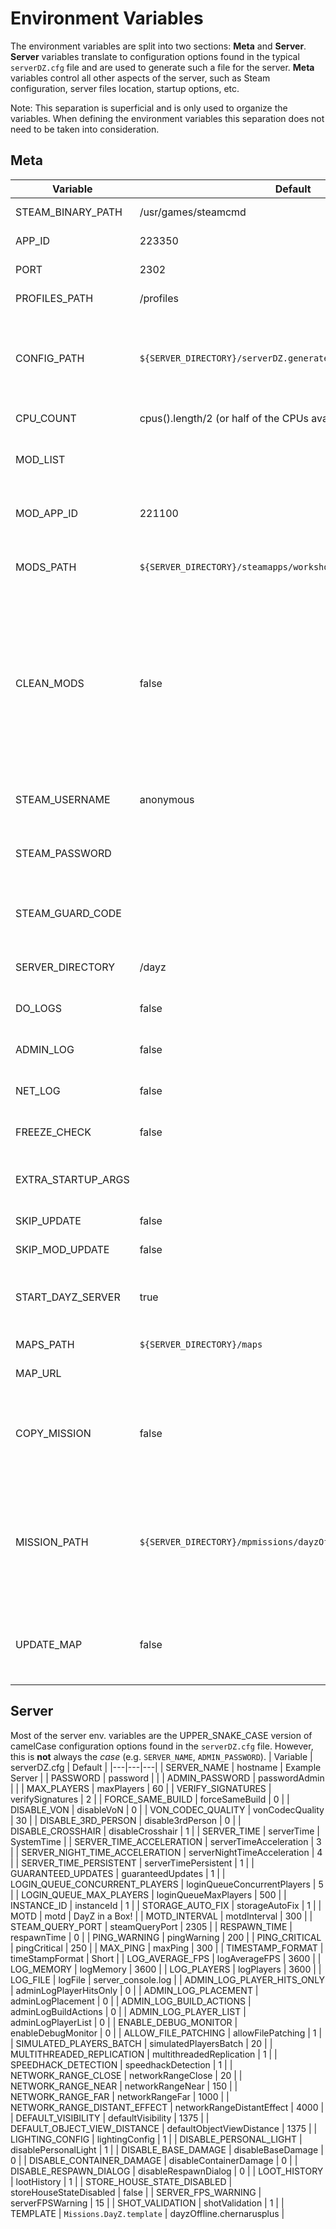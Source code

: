 # Environment Variables
The environment variables are split into two sections: **Meta** and **Server**. **Server** variables translate to configuration options found in the typical `serverDZ.cfg` file and are used to generate such a file for the server. **Meta** variables control all other aspects of the server, such as Steam configuration, server files location, startup options, etc.

Note: This separation is superficial and is only used to organize the variables. When defining the environment variables this separation does not need to be taken into consideration.
## Meta

| Variable | Default | Description |
|---|---|---|
| STEAM_BINARY_PATH | /usr/games/steamcmd | Path to the steamcmd binary |
| APP_ID | 223350 | The Steam App ID for DayZ |
| PORT | 2302 | The port the server will run on |
| PROFILES_PATH | /profiles | The path to the profiles directory |
| CONFIG_PATH | `${SERVER_DIRECTORY}/serverDZ.generated.cfg` | The path to the server configuration file. Changing this will result in all **Server** environment variables being ignored. |
| CPU_COUNT | cpus().length/2 (or half of the CPUs available) | The number of cores the server will use |
| MOD_LIST | | A comma separated list of mod IDs to download and enable on the server |
| MOD_APP_ID | 221100 | The Steam App ID the workshop items (AKA: the mods) are associated with |
| MODS_PATH | `${SERVER_DIRECTORY}/steamapps/workshop/content/${MOD_APP_ID}` | The path to where the downloaded workshop items can be found |
| CLEAN_MODS | false | Uninstalls and deletes all mods not found in MOD_LIST. (Uninstallation is limited to reversing any actions performed by the server to install the mods, any other configuration (whether applied manually or by the mod itself) will remain) |
| STEAM_USERNAME | anonymous | The username for the Steam account to use for downloading the server and mods |
| STEAM_PASSWORD | | The password for the Steam account to use for downloading the server and mods |
| STEAM_GUARD_CODE | | The Steam Guard code for the Steam account to use for downloading the server and mods |
| SERVER_DIRECTORY | /dayz | The directory to install the server and mods into |
| DO_LOGS | false | adds -dologs to the server start command |
| ADMIN_LOG | false | adds -adminlog to the server start command |
| NET_LOG | false | adds -netlog to the server start command |
| FREEZE_CHECK | false | adds -freezecheck to the server start command |
| EXTRA_STARTUP_ARGS | | Any additional arguments to pass to the server start command |
| SKIP_UPDATE | false | Skips the server update process |
| SKIP_MOD_UPDATE | false | Skips the mod update process |
| START_DAYZ_SERVER | true | Starts DayZServer. Set to false if you, for example, only want to update the server and mods. |
| MAPS_PATH | `${SERVER_DIRECTORY}/maps` | The path to download maps to. |
| MAP_URL | | The URL to download the map from. |
| COPY_MISSION | false | When set to true, will copy the mission directory (specified by MISSION_PATH) to the `mpmissions` directory, instead of symlinking it. |
| MISSION_PATH | `${SERVER_DIRECTORY}/mpmissions/dayzOffline.chernarusplus` | The path to the mission directory to symlink into `mpmissions`. For custom maps this would usually be `/dayz/maps/<mission>` and would not be a directory within the `mpmissions` directory. |
| UPDATE_MAP | false | When set to true, will overwrite any existing map when the server starts. Warning: this may cause data loss. |

## Server
Most of the server env. variables are the UPPER_SNAKE_CASE version of camelCase configuration options found in the `serverDZ.cfg` file. However, this is **not** always the _case_ (e.g. `SERVER_NAME`, `ADMIN_PASSWORD`).
| Variable | serverDZ.cfg | Default |
|---|---|---|
| SERVER_NAME | hostname | Example Server |
| PASSWORD | password | |
| ADMIN_PASSWORD | passwordAdmin | |
| MAX_PLAYERS | maxPlayers | 60 |
| VERIFY_SIGNATURES | verifySignatures | 2 |
| FORCE_SAME_BUILD | forceSameBuild | 0 |
| DISABLE_VON | disableVoN | 0 |
| VON_CODEC_QUALITY | vonCodecQuality | 30 |
| DISABLE_3RD_PERSON | disable3rdPerson | 0 |
| DISABLE_CROSSHAIR | disableCrosshair | 1 |
| SERVER_TIME | serverTime | SystemTime |
| SERVER_TIME_ACCELERATION | serverTimeAcceleration | 3 |
| SERVER_NIGHT_TIME_ACCELERATION | serverNightTimeAcceleration | 4 |
| SERVER_TIME_PERSISTENT | serverTimePersistent | 1 |
| GUARANTEED_UPDATES | guaranteedUpdates | 1 |
| LOGIN_QUEUE_CONCURRENT_PLAYERS | loginQueueConcurrentPlayers | 5 |
| LOGIN_QUEUE_MAX_PLAYERS | loginQueueMaxPlayers | 500 |
| INSTANCE_ID | instanceId | 1 |
| STORAGE_AUTO_FIX | storageAutoFix | 1 |
| MOTD | motd | DayZ in a Box! |
| MOTD_INTERVAL | motdInterval | 300 |
| STEAM_QUERY_PORT | steamQueryPort | 2305 |
| RESPAWN_TIME | respawnTime | 0 |
| PING_WARNING | pingWarning | 200 |
| PING_CRITICAL | pingCritical | 250 |
| MAX_PING | maxPing | 300 |
| TIMESTAMP_FORMAT | timeStampFormat | Short |
| LOG_AVERAGE_FPS | logAverageFPS | 3600 |
| LOG_MEMORY | logMemory | 3600 |
| LOG_PLAYERS | logPlayers | 3600 |
| LOG_FILE | logFile | server_console.log |
| ADMIN_LOG_PLAYER_HITS_ONLY | adminLogPlayerHitsOnly | 0 |
| ADMIN_LOG_PLACEMENT | adminLogPlacement | 0 |
| ADMIN_LOG_BUILD_ACTIONS | adminLogBuildActions | 0 |
| ADMIN_LOG_PLAYER_LIST | adminLogPlayerList | 0 |
| ENABLE_DEBUG_MONITOR | enableDebugMonitor | 0 |
| ALLOW_FILE_PATCHING | allowFilePatching | 1 |
| SIMULATED_PLAYERS_BATCH | simulatedPlayersBatch | 20 |
| MULTITHREADED_REPLICATION | multithreadedReplication | 1 |
| SPEEDHACK_DETECTION | speedhackDetection | 1 |
| NETWORK_RANGE_CLOSE | networkRangeClose | 20 |
| NETWORK_RANGE_NEAR | networkRangeNear | 150 |
| NETWORK_RANGE_FAR | networkRangeFar | 1000 |
| NETWORK_RANGE_DISTANT_EFFECT | networkRangeDistantEffect | 4000 |
| DEFAULT_VISIBILITY | defaultVisibility | 1375 |
| DEFAULT_OBJECT_VIEW_DISTANCE | defaultObjectViewDistance | 1375 |
| LIGHTING_CONFIG | lightingConfig | 1 |
| DISABLE_PERSONAL_LIGHT | disablePersonalLight | 1 |
| DISABLE_BASE_DAMAGE | disableBaseDamage | 0 |
| DISABLE_CONTAINER_DAMAGE | disableContainerDamage | 0 |
| DISABLE_RESPAWN_DIALOG | disableRespawnDialog | 0 |
| LOOT_HISTORY | lootHistory | 1 |
| STORE_HOUSE_STATE_DISABLED | storeHouseStateDisabled | false |
| SERVER_FPS_WARNING | serverFPSWarning | 15 |
| SHOT_VALIDATION | shotValidation | 1 |
| TEMPLATE | `Missions.DayZ.template` | dayzOffline.chernarusplus |
